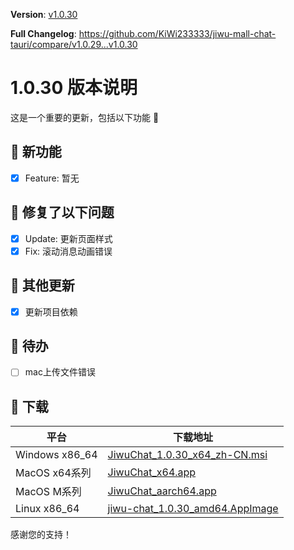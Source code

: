 **Version**: [v1.0.30](https://github.com/KiWi233333/jiwu-mall-chat-tauri/blob/main/.github/releasemd/v1.0.30.md)

**Full Changelog**: <https://github.com/KiWi233333/jiwu-mall-chat-tauri/compare/v1.0.29...v1.0.30>

# 1.0.30 版本说明

这是一个重要的更新，包括以下功能 🧪

## 🔮 新功能

- [x] Feature: 暂无

## 🔨 修复了以下问题

- [x] Update: 更新页面样式
- [x] Fix: 滚动消息动画错误

## 🧿 其他更新

- [x] 更新项目依赖

## 📌 待办

- [ ] mac上传文件错误

## 🧪 下载

| 平台 | 下载地址 |
| --- | --- |
| Windows x86_64 | [JiwuChat_1.0.30_x64_zh-CN.msi](https://github.com/KiWi233333/jiwu-mall-chat-tauri/releases/download/v1.0.30/JiwuChat_1.0.30_x64_zh-CN.msi) |
| MacOS x64系列 | [JiwuChat_x64.app](https://github.com/KiWi233333/jiwu-mall-chat-tauri/releases/download/v1.0.30/JiwuChat_x64.app) |
| MacOS M系列 | [JiwuChat_aarch64.app](https://github.com/KiWi233333/jiwu-mall-chat-tauri/releases/download/v1.0.30/JiwuChat_aarch64.app) |
| Linux x86_64 | [jiwu-chat_1.0.30_amd64.AppImage](https://github.com/KiWi233333/jiwu-mall-chat-tauri/releases/download/v1.0.30/jiwu-chat_1.0.30_amd64.AppImage) |

感谢您的支持！
